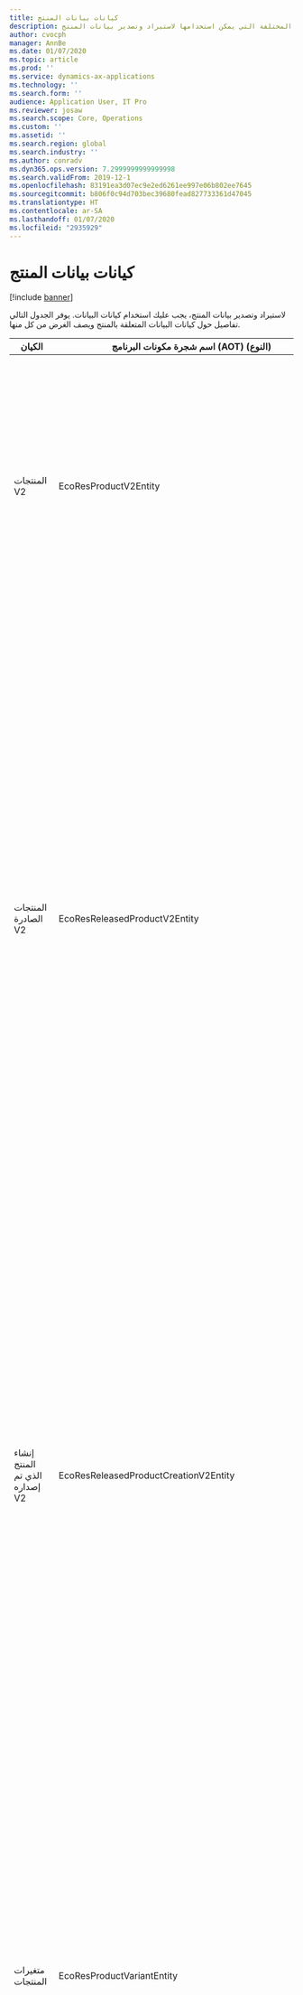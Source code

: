 ```yaml
---
title: كيانات بيانات المنتج
description: يوفر هذا الموضوع معلومات حول الكيانات المختلفة التي يمكن استخدامها لاستيراد وتصدير بيانات المنتج.
author: cvocph
manager: AnnBe
ms.date: 01/07/2020
ms.topic: article
ms.prod: ''
ms.service: dynamics-ax-applications
ms.technology: ''
ms.search.form: ''
audience: Application User, IT Pro
ms.reviewer: josaw
ms.search.scope: Core, Operations
ms.custom: ''
ms.assetid: ''
ms.search.region: global
ms.search.industry: ''
ms.author: conradv
ms.dyn365.ops.version: 7.2999999999999998
ms.search.validFrom: 2019-12-1
ms.openlocfilehash: 83191ea3d07ec9e2ed6261ee997e06b802ee7645
ms.sourcegitcommit: b806f0c94d703bec39680fead827733361d47045
ms.translationtype: HT
ms.contentlocale: ar-SA
ms.lasthandoff: 01/07/2020
ms.locfileid: "2935929"
---
```

# <a name="product-data-entities"></a>كيانات بيانات المنتج

[!include [banner](../includes/banner.md)]

لاستيراد وتصدير بيانات المنتج، يجب عليك استخدام كيانات البيانات. يوفر الجدول التالي تفاصيل حول كيانات البيانات المتعلقة بالمنتج ويصف الغرض من كل منها.

| الكيان | اسم شجرة مكونات البرنامج (AOT) (النوع) | الملاحظات |
|--------|-------------------------------------------|-------|
| المنتجات V2 | EcoResProductV2Entity | ويُستخدم هذا الكيان لاستيراد وتصدير المنتجات المتميزة والمنتجات الرئيسية. إنها تسمح للحصول على التحديثات. لا يدعم عمليات SQL المستندة إلى مجموعة. يتم تمكينه لبروتوكول البيانات المفتوحة (OData). |
| المنتجات الصادرة V2 | EcoResReleasedProductV2Entity | ويُستخدم هذا الكيان لاستيراد وتصدير المنتجات الصادرة‬، المنتجات المتميزة والمنتجات الرئيسية. إنها تسمح للحصول على التحديثات. يتطلب ان يتم إنشاء المنتج المشترك بالفعل. عند استيراد منتج جديد تم إصداره، يحدث إصدار للمنتج المشترك. وهناك أيضا كيانات منفصلة يمكن استخدامها لاستيراد وتصدير المنتجات الرئيسية التي تم إصدارها وإصدار متغيرات مميزه. لا يعتمد هذا الكيان عمليات SQL المستندة إلى مجموعه أو عمليات الحذف. تم تمكينه ل OData. |
| إنشاء المنتج الذي تم إصداره V2 | EcoResReleasedProductCreationV2Entity | يتم استخدام هذا الكيان لاستيراد المنتجات المشتركة والمنتجات التي تم إصدارها في خطوه واحدة. على الرغم من أنه يدعم الصادرات، إلا أن هذا الاستخدام غير مستحسن، لأن الغرض من الكيان هو إنشاء المنتج. لا يدعم التحديثات. يدعم مجموعة محدودة من الحقول (الحقول المتوفرة في مربع حوار إنشاء المنتج). لا يدعم عمليات SQL المستندة إلى مجموعة. لا يتم كشفها من خلال OData. |
| متغيرات المنتجات | EcoResProductVariantEntity | يتم استخدام هذا الكيان لاستيراد وتصدير متغيرات المنتجات المشتركة. إنها تسمح للحصول على التحديثات. وهو يتطلب إنشاء قيم الابعاد الفعلية. مفتاح التكامل هو المنتج الرئيسي بالإضافة إلى أبعاد المنتج لا يدعم هذا الكيان عمليات SQL المستندة إلى مجموعة. تم تمكينه ل OData. وهو يدعم عمليات الحذف. لا يمكن تمديده من خلال إضافة أبعاد المنتج الجديد. |
| متغيرات المنتجات حسب تعريف رقم المنتج | EcoResProductNumberIdentifiedProductVariantEntity | يتم استخدام هذا الكيان لاستيراد وتصدير متغيرات المنتجات المشتركة. إنها تسمح للحصول على التحديثات. وهو يتطلب إنشاء قيم الابعاد الفعلية. مفتاح التكامل هو رقم المنتج (في حين أن مفتاح التكامل لكيان **متغيرات المنتج** هو المنتج الرئيسي بالإضافة إلى أبعاد المنتج). |
| متغيرات المنتج الذي تم إصداره | EcoResReleasedProductVariantEntity | يتم استخدام هذا الكيان لاستيراد وتصدير متغيرات المنتجات التي تم إصدارها. إنها تسمح للحصول على التحديثات. يتطلب أن يتم إنشاء متغيرات المنتج المشتركة الفعلية. عند استيراد متغير منتج جديد تم إصداره، يحدث إصدار متغير للمنتج المشترك. لا يدعم هذا الكيان عمليات SQL المستندة إلى مجموعة. تم تمكينه ل OData. على الرغم من أنه يدعم عمليات الحذف، إلا أن هذا الاستخدام يتسبب حاليًا في تلف البيانات نظرًا لوجود خطأ في النظام الأساسي الحالي. لا يمكن تمديد هذا الكيان من خلال إضافة أبعاد جديدة للمنتج. |
| متغيرات المنتجات الصادرة حسب تعريف رقم المنتج | EcoResProductNumberIdentifiedReleasedProductVariantEntity | يشبه هذا الكيان كيان **متغيرات المنتج الذي تم إصداره‬** ، ولكن مفتاح التكامل هو رقم المنتج بدلاً من المنتج الرئيسي بالإضافة إلى أبعاد المنتج. يمكن تمديده من خلال إضافة أبعاد المنتج الجديد. |
| منتجات قابلة للبيع تم إصدارها | EcoResSellableReleasedProductEntity | يُستخدم هذا الكيان لتصدير المنتجات القابلة للبيع فقط. المنتجات القابلة للبيع هي المنتجات التي تشتمل على المعلومات المطلوبة لكي يتم استخدامها في أمر المبيعات. تنطبق القواعد نفسها عند التحقق من صحة منتج باستخدام وظيفة **التحقق من الصحة** في صفحة **المنتج الذي تم إصداره**. |
| المنتجات المميزة الصادرة‬ V2 | EcoResDistinctProductV2Entity | يُستخدم هذا الكيان لتصدير المنتجات المميزة. يمكن أن تكون هذه المنتجات المميزة منتجات ومنتجات فرعية ومتغيرات منتجات. |
| أصول المنتجات التي تم إصدارها V2 | EcoResProductMasterV2Entity | يُستخدم هذا الكيان لاستيراد وتصدير أصول المنتجات. لم يتم تمكينه لإدارة البيانات. |
| الصنف - الرمز الشريطي | EcoResProductBarcodeEntity | يُستخدم هذا الكيان لتصدير المنتجات والأكواد الشريطية‬. |
| حالات دورة حياة المنتج | EcoResProductLifecycleSateEntity | يُستخدم هذا الكيان لاستيراد وتصدير حالات دورة حياة المنتج المختلفة التي يمكن تخصيصها لمنتج ما. |

> [!NOTE]
> يمكنك استخدام كيان بيانات **المنتجات التي تم إصدارها V2** لاستيراد المنتجات إلى النظام فقط إذا تم بالفعل إنشاء المنتج المشترك. وبخلاف ذلك، لاستيراد المنتجات إلى النظام، يجب عليك استخدام كيان بيانات **إنشاء المنتج** .
